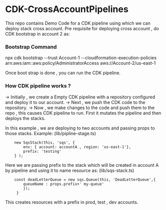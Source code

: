 # CDK-CrossAccountPipelines

This repo contains Demo Code for a CDK pipeline using which we can deploy stack cross account.
Pre requisite for deploying cross account , do CDK bootstrap in account 2 as:

### Bootstrap Command
npx cdk bootstrap --trust Account-1 --cloudformation-execution-policies arn:aws:iam::aws:policy/AdministratorAccess aws://Account-2/us-east-1

Once boot strap is done , you can run the CDK pipeline.

### How CDK pipeline works ?

-> Initially , we create a Empty CDK pipeline with a repository configured and deploy it to our account.
-> Next , we push the CDK code to the repository.
-> Now , we make changes to the code and push them to the repo , this causes CDK pipeline to run. First it mutates the pipeline and then deploys the stacks.

In this example , we are deploying to two accounts and passing props to those stacks.
Example: (lib/pipline-stage.ts)

        new SqsStack(this, 'sqs', {
            env: { account: accountA , region: 'us-east-1'},
            prefix: 'testing'
        } );

Here we are passing prefix to the stack which will be created in account A by pipeline and using it to name resource as: (lib/sqs-stack.ts)

        const deadLetterQueue = new sqs.Queue(this, 'DeadLetterQueue',{
            queueName : props.prefix+' my-queue'
            });
         }

This creates resources with a prefix in prod, test , dev accounts.
